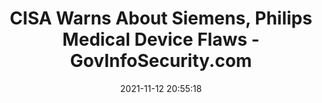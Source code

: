 ---
"title": "CISA Warns About Siemens, Philips Medical Device Flaws - GovInfoSecurity.com"
"date": "2021-11-12 20:55:18"
"feed_name": "GOOGLENEWSINDUSTRIAL"
"feed_website": "https://news.google.com/search?q=industrial%2Bincident&hl=en-US&gl=US&ceid=US:en"
"feed_rss": "https://news.google.com/rss/search?q=industrial%2Bincident&hl=en-US&gl=US&ceid=US:en"
"link": "https://www.govinfosecurity.com/cisa-warns-about-siemens-philips-medical-device-flaws-a-17904"
"source": "{'href': 'https://www.govinfosecurity.com', 'title': 'GovInfoSecurity.com'}"
"file": "_posts/2021-1-1-29c1ba6d04a23920884a086926515ce23ad64d7c.md"
"accident": "0"
"drilling": "0"
"dead": "0"
"injured": "0"
"arrested": "0"
"place": "unknown place"
"where": "unknown site"
"causes": "unknown"
"place_uri": "unknown place"
---